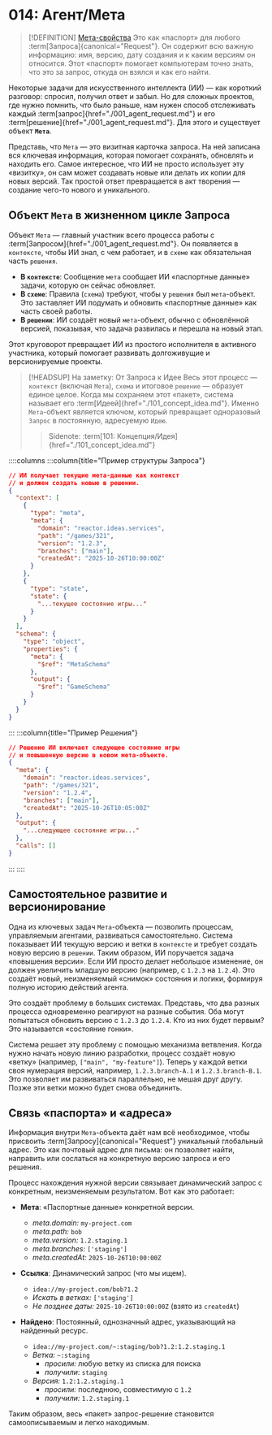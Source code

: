 # 014: Агент/Мета

> [!DEFINITION] [Мета-свойства](./000_glossary.md)
> Это как «паспорт» для любого :term[Запроса]{canonical="Request"}. Он содержит всю важную информацию: имя, версию, дату создания и к каким версиям он относится. Этот «паспорт» помогает компьютерам точно знать, что это за запрос, откуда он взялся и как его найти.



Некоторые задачи для искусственного интеллекта (ИИ) — как короткий разговор: спросил, получил ответ и забыл. Но для сложных проектов, где нужно помнить, что было раньше, нам нужен способ отслеживать каждый :term[запрос]{href="./001_agent_request.md"} и его :term[решение]{href="./001_agent_request.md"}. Для этого и существует объект **`Мета`**.

Представь, что `Мета` — это визитная карточка запроса. На ней записана вся ключевая информация, которая помогает сохранять, обновлять и находить его. Самое интересное, что ИИ не просто использует эту «визитку», он сам может создавать новые или делать их копии для новых версий. Так простой ответ превращается в акт творения — создание чего-то нового и уникального.

## Объект `Мета` в жизненном цикле Запроса

Объект `Мета` — главный участник всего процесса работы с :term[Запросом]{href="./001_agent_request.md"}. Он появляется в `контексте`, чтобы ИИ знал, с чем работает, и в `схеме` как обязательная часть `решения`.

- **В `контексте`**: Сообщение `мета` сообщает ИИ «паспортные данные» задачи, которую он сейчас обновляет.
- **В `схеме`**: Правила (`схема`) требуют, чтобы у `решения` был `мета`-объект. Это заставляет ИИ подумать и обновить «паспортные данные» как часть своей работы.
- **В `решении`**: ИИ создаёт новый `мета`-объект, обычно с обновлённой версией, показывая, что задача развилась и перешла на новый этап.

Этот круговорот превращает ИИ из простого исполнителя в активного участника, который помогает развивать долгоживущие и версионируемые проекты.

> [!HEADSUP] На заметку: От Запроса к Идее
> Весь этот процесс — `контекст` (включая `Мета`), `схема` и итоговое `решение` — образует единое целое. Когда мы сохраняем этот «пакет», система называет его :term[Идеей]{href="./101_concept_idea.md"}. Именно `Мета`-объект является ключом, который превращает одноразовый `Запрос` в постоянную, адресуемую `Идею`.
>
> > Sidenote:
> > :term[101: Концепция/Идея]{href="./101_concept_idea.md"}

::::columns
:::column{title="Пример структуры Запроса"}

```json
// ИИ получает текущие мета-данные как контекст
// и должен создать новые в решении.
{
  "context": [
    {
      "type": "meta",
      "meta": {
        "domain": "reactor.ideas.services",
        "path": "/games/321",
        "version": "1.2.3",
        "branches": ["main"],
        "createdAt": "2025-10-26T10:00:00Z"
      }
    },
    {
      "type": "state",
      "state": {
        "...текущее состояние игры..."
      }
    }
  ],
  "schema": {
    "type": "object",
    "properties": {
      "meta": {
        "$ref": "MetaSchema"
      },
      "output": {
        "$ref": "GameSchema"
      }
    }
  }
}
```

:::
:::column{title="Пример Решения"}

```json
// Решение ИИ включает следующее состояние игры
// и повышенную версию в новом мета-объекте.
{
  "meta": {
    "domain": "reactor.ideas.services",
    "path": "/games/321",
    "version": "1.2.4",
    "branches": ["main"],
    "createdAt": "2025-10-26T10:05:00Z"
  },
  "output": {
    "...следующее состояние игры..."
  },
  "calls": []
}
```

:::
::::

## Самостоятельное развитие и версионирование

Одна из ключевых задач `Мета`-объекта — позволить процессам, управляемым агентами, развиваться самостоятельно. Система показывает ИИ текущую версию и ветки в `контексте` и требует создать новую версию в `решении`. Таким образом, ИИ поручается задача «повышения версии». Если ИИ просто делает небольшое изменение, он должен увеличить младшую версию (например, с `1.2.3` на `1.2.4`). Это создаёт новый, неизменяемый «снимок» состояния и логики, формируя полную историю действий агента.


Это создаёт проблему в больших системах. Представь, что два разных процесса одновременно реагируют на разные события. Оба могут попытаться обновить версию с `1.2.3` до `1.2.4`. Кто из них будет первым? Это называется «состояние гонки».

Система решает эту проблему с помощью механизма ветвления. Когда нужно начать новую линию разработки, процесс создаёт новую «ветку» (например, `["main", "my-feature"]`). Теперь у каждой ветки своя нумерация версий, например, `1.2.3.branch-A.1` и `1.2.3.branch-B.1`. Это позволяет им развиваться параллельно, не мешая друг другу. Позже эти ветки можно будет снова объединить.


## Связь «паспорта» и «адреса»

Информация внутри `Мета`-объекта даёт нам всё необходимое, чтобы присвоить :term[Запросу]{canonical="Request"} уникальный глобальный адрес. Это как почтовый адрес для письма: он позволяет найти, направить или сослаться на конкретную версию запроса и его решения.


Процесс нахождения нужной версии связывает динамический запрос с конкретным, неизменяемым результатом. Вот как это работает:

- **Мета**: «Паспортные данные» конкретной версии.
  - _meta.domain:_ `my-project.com`
  - _meta.path:_ `bob`
  - _meta.version:_ `1.2.staging.1`
  - _meta.branches:_ `['staging']`
  - _meta.createdAt:_ `2025-10-26T10:00:00Z`

- **Ссылка**: Динамический запрос (что мы ищем).
  - `idea://my-project.com/bob?1.2`
  - _Искать в ветках:_ `['staging']`
  - _Не позднее даты:_ `2025-10-26T10:00:00Z` (взято из `createdAt`)

- **Найдено**: Постоянный, однозначный адрес, указывающий на найденный ресурс.
  - `idea://my-project.com/~:staging/bob?1.2:1.2.staging.1`
  - _Ветка:_ `~:staging`
    - _просили:_ любую ветку из списка для поиска
    - _получили_: `staging`
  - _Версия:_ `1.2:1.2.staging.1`
    - _просили:_ последнюю, совместимую с `1.2`
    - _получили:_ `1.2.staging.1`

Таким образом, весь «пакет» запрос-решение становится самоописываемым и легко находимым.